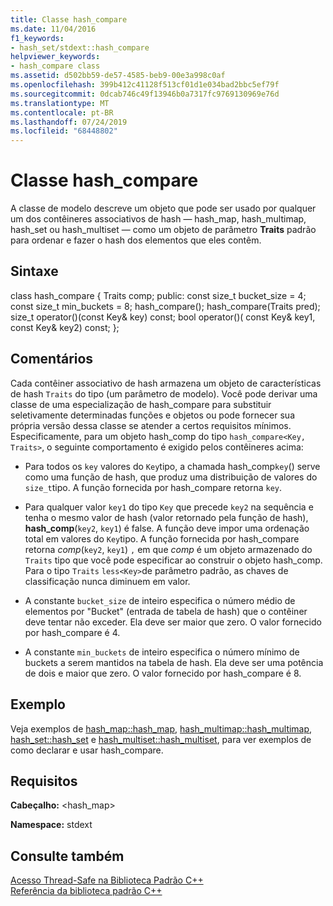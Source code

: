 ```yaml
---
title: Classe hash_compare
ms.date: 11/04/2016
f1_keywords:
- hash_set/stdext::hash_compare
helpviewer_keywords:
- hash_compare class
ms.assetid: d502bb59-de57-4585-beb9-00e3a998c0af
ms.openlocfilehash: 399b412c41128f513cf01d1e034bad2bbc5ef79f
ms.sourcegitcommit: 0dcab746c49f13946b0a7317fc9769130969e76d
ms.translationtype: MT
ms.contentlocale: pt-BR
ms.lasthandoff: 07/24/2019
ms.locfileid: "68448802"
---
```

# <a name="hashcompare-class"></a>Classe hash_compare

A classe de modelo descreve um objeto que pode ser usado por qualquer um dos contêineres associativos de hash — hash_map, hash_multimap, hash_set ou hash_multiset — como um objeto de parâmetro **Traits** padrão para ordenar e fazer o hash dos elementos que eles contêm.

## <a name="syntax"></a>Sintaxe

class hash_compare { Traits comp; public: const size_t bucket_size = 4; const size_t min_buckets = 8; hash_compare(); hash_compare(Traits pred); size_t operator()(const Key& key) const; bool operator()( const Key& key1, const Key& key2) const; };

## <a name="remarks"></a>Comentários

Cada contêiner associativo de hash armazena um objeto de características de hash `Traits` do tipo (um parâmetro de modelo). Você pode derivar uma classe de uma especialização de hash_compare para substituir seletivamente determinadas funções e objetos ou pode fornecer sua própria versão dessa classe se atender a certos requisitos mínimos. Especificamente, para um objeto hash_comp do tipo `hash_compare<Key, Traits>`, o seguinte comportamento é exigido pelos contêineres acima:

- Para todos os `key` valores do `Key`tipo, a chamada hash_comp`key`() serve como uma função de hash, que produz uma distribuição de valores do `size_t`tipo. A função fornecida por hash_compare retorna `key`.

- Para qualquer valor `key1` do tipo `Key` que precede `key2` na sequência e tenha o mesmo valor de hash (valor retornado pela função de hash), **hash_comp**(`key2`, `key1`) é false. A função deve impor uma ordenação total em valores do `Key`tipo. A função fornecida por hash_compare retorna *comp*(`key2`, `key1`) `,` em que *comp* é um objeto armazenado do `Traits` tipo que você pode especificar ao construir o objeto hash_comp. Para o tipo `Traits` `less<Key>`de parâmetro padrão, as chaves de classificação nunca diminuem em valor.

- A constante `bucket_size` de inteiro especifica o número médio de elementos por "Bucket" (entrada de tabela de hash) que o contêiner deve tentar não exceder. Ela deve ser maior que zero. O valor fornecido por hash_compare é 4.

- A constante `min_buckets` de inteiro especifica o número mínimo de buckets a serem mantidos na tabela de hash. Ela deve ser uma potência de dois e maior que zero. O valor fornecido por hash_compare é 8.

## <a name="example"></a>Exemplo

Veja exemplos de [hash_map::hash_map](../standard-library/hash-map-class.md#hash_map), [hash_multimap::hash_multimap](../standard-library/hash-multimap-class.md#hash_multimap), [hash_set::hash_set](../standard-library/hash-set-class.md#hash_set) e [hash_multiset::hash_multiset](../standard-library/hash-multiset-class.md#hash_multiset), para ver exemplos de como declarar e usar hash_compare.

## <a name="requirements"></a>Requisitos

**Cabeçalho:** \<hash_map>

**Namespace:** stdext

## <a name="see-also"></a>Consulte também

[Acesso Thread-Safe na Biblioteca Padrão C++](../standard-library/thread-safety-in-the-cpp-standard-library.md)\
[Referência da biblioteca padrão C++](../standard-library/cpp-standard-library-reference.md)
